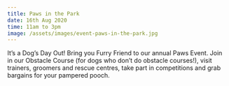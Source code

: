 ```yaml
---
title: Paws in the Park
date: 16th Aug 2020
time: 11am to 3pm
image: /assets/images/event-paws-in-the-park.jpg
---
```

It’s a Dog’s Day Out! Bring you Furry Friend to our annual Paws Event. Join in our Obstacle Course (for dogs who don’t do obstacle courses!), visit trainers, groomers and rescue centres, take part in competitions and grab bargains for your pampered pooch.
